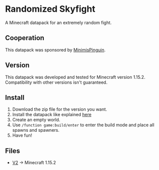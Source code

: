 # Randomized Skyfight

A Minecraft datapack for an extremely random fight.

## Cooperation

This datapack was sponsored by [MinimisPinguin](https://twitter.com/MinimisPinguin).

## Version

This datapack was developed and tested for Minecraft version 1.15.2. Compatibility with other versions isn't guaranteed.

## Install

1.  Download the zip file for the version you want.
2.  Install the datapack like explained [here](https://minecraft.gamepedia.com/Tutorials/Installing_a_data_pack)
3.  Create an empty world.
4.  Use `/function game:build/enter` to enter the build mode and place all spawns and spawners.
5.  Have fun!

## Files

-   [V2](https://github.com/rafaelurben/mc-randomizedskyfight/releases/download/v2/randomizedskyfight-v2.zip) -> Minecraft 1.15.2

